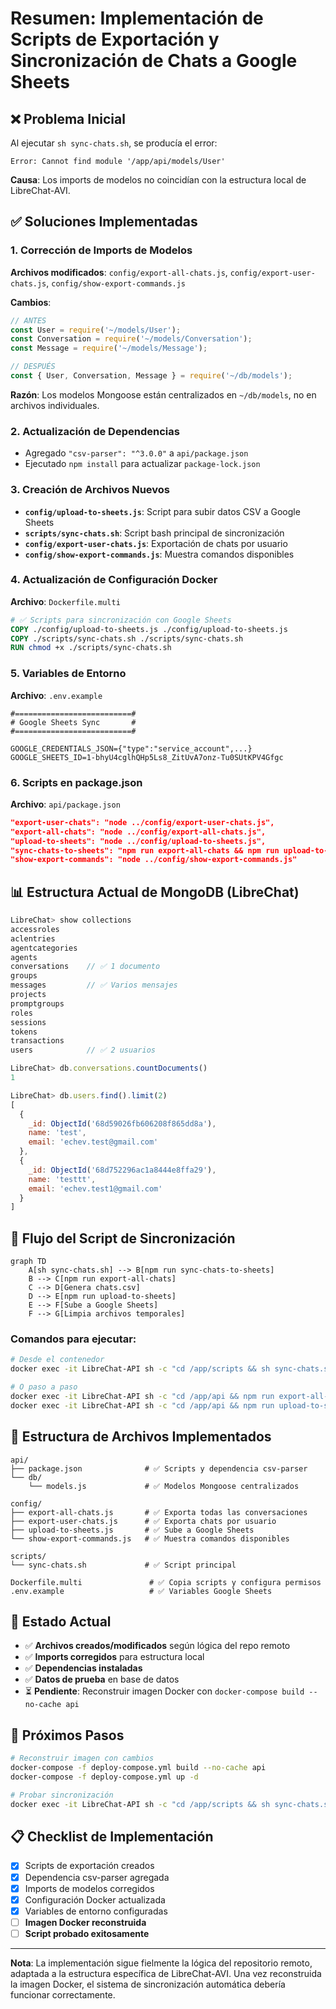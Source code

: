 # Resumen: Implementación de Scripts de Exportación y Sincronización de Chats a Google Sheets

## ❌ Problema Inicial
Al ejecutar `sh sync-chats.sh`, se producía el error:
```
Error: Cannot find module '/app/api/models/User'
```
**Causa**: Los imports de modelos no coincidían con la estructura local de LibreChat-AVI.

## ✅ Soluciones Implementadas

### 1. Corrección de Imports de Modelos
**Archivos modificados**: `config/export-all-chats.js`, `config/export-user-chats.js`, `config/show-export-commands.js`

**Cambios**:
```javascript
// ANTES
const User = require('~/models/User');
const Conversation = require('~/models/Conversation');
const Message = require('~/models/Message');

// DESPUÉS
const { User, Conversation, Message } = require('~/db/models');
```

**Razón**: Los modelos Mongoose están centralizados en `~/db/models`, no en archivos individuales.

### 2. Actualización de Dependencias
- Agregado `"csv-parser": "^3.0.0"` a `api/package.json`
- Ejecutado `npm install` para actualizar `package-lock.json`

### 3. Creación de Archivos Nuevos
- **`config/upload-to-sheets.js`**: Script para subir datos CSV a Google Sheets
- **`scripts/sync-chats.sh`**: Script bash principal de sincronización
- **`config/export-user-chats.js`**: Exportación de chats por usuario
- **`config/show-export-commands.js`**: Muestra comandos disponibles

### 4. Actualización de Configuración Docker
**Archivo**: `Dockerfile.multi`
```dockerfile
# ✅ Scripts para sincronización con Google Sheets
COPY ./config/upload-to-sheets.js ./config/upload-to-sheets.js
COPY ./scripts/sync-chats.sh ./scripts/sync-chats.sh
RUN chmod +x ./scripts/sync-chats.sh
```

### 5. Variables de Entorno
**Archivo**: `.env.example`
```env
#==========================#
# Google Sheets Sync       #
#==========================#

GOOGLE_CREDENTIALS_JSON={"type":"service_account",...}
GOOGLE_SHEETS_ID=1-bhyU4cglhQHp5Ls8_ZitUvA7onz-Tu0SUtKPV4Gfgc
```

### 6. Scripts en package.json
**Archivo**: `api/package.json`
```json
"export-user-chats": "node ../config/export-user-chats.js",
"export-all-chats": "node ../config/export-all-chats.js",
"upload-to-sheets": "node ../config/upload-to-sheets.js",
"sync-chats-to-sheets": "npm run export-all-chats && npm run upload-to-sheets",
"show-export-commands": "node ../config/show-export-commands.js"
```

## 📊 Estructura Actual de MongoDB (LibreChat)

```javascript
LibreChat> show collections
accessroles
aclentries
agentcategories
agents
conversations    // ✅ 1 documento
groups
messages         // ✅ Varios mensajes
projects
promptgroups
roles
sessions
tokens
transactions
users            // ✅ 2 usuarios

LibreChat> db.conversations.countDocuments()
1

LibreChat> db.users.find().limit(2)
[
  {
    _id: ObjectId('68d59026fb606208f865dd8a'),
    name: 'test',
    email: 'echev.test@gmail.com'
  },
  {
    _id: ObjectId('68d752296ac1a8444e8ffa29'),
    name: 'testtt',
    email: 'echev.test1@gmail.com'
  }
]
```

## 🔄 Flujo del Script de Sincronización

```mermaid
graph TD
    A[sh sync-chats.sh] --> B[npm run sync-chats-to-sheets]
    B --> C[npm run export-all-chats]
    C --> D[Genera chats.csv]
    D --> E[npm run upload-to-sheets]
    E --> F[Sube a Google Sheets]
    F --> G[Limpia archivos temporales]
```

### Comandos para ejecutar:
```bash
# Desde el contenedor
docker exec -it LibreChat-API sh -c "cd /app/scripts && sh sync-chats.sh"

# O paso a paso
docker exec -it LibreChat-API sh -c "cd /app/api && npm run export-all-chats"
docker exec -it LibreChat-API sh -c "cd /app/api && npm run upload-to-sheets"
```

## 📁 Estructura de Archivos Implementados

```
api/
├── package.json              # ✅ Scripts y dependencia csv-parser
└── db/
    └── models.js             # ✅ Modelos Mongoose centralizados

config/
├── export-all-chats.js       # ✅ Exporta todas las conversaciones
├── export-user-chats.js      # ✅ Exporta chats por usuario
├── upload-to-sheets.js       # ✅ Sube a Google Sheets
└── show-export-commands.js   # ✅ Muestra comandos disponibles

scripts/
└── sync-chats.sh             # ✅ Script principal

Dockerfile.multi               # ✅ Copia scripts y configura permisos
.env.example                   # ✅ Variables Google Sheets
```

## 🎯 Estado Actual
- ✅ **Archivos creados/modificados** según lógica del repo remoto
- ✅ **Imports corregidos** para estructura local
- ✅ **Dependencias instaladas**
- ✅ **Datos de prueba** en base de datos
- ⏳ **Pendiente**: Reconstruir imagen Docker con `docker-compose build --no-cache api`

## 🚀 Próximos Pasos
```bash
# Reconstruir imagen con cambios
docker-compose -f deploy-compose.yml build --no-cache api
docker-compose -f deploy-compose.yml up -d

# Probar sincronización
docker exec -it LibreChat-API sh -c "cd /app/scripts && sh sync-chats.sh"
```

## 📋 Checklist de Implementación
- [x] Scripts de exportación creados
- [x] Dependencia csv-parser agregada
- [x] Imports de modelos corregidos
- [x] Configuración Docker actualizada
- [x] Variables de entorno configuradas
- [ ] **Imagen Docker reconstruida**
- [ ] **Script probado exitosamente**

---
**Nota**: La implementación sigue fielmente la lógica del repositorio remoto, adaptada a la estructura específica de LibreChat-AVI. Una vez reconstruida la imagen Docker, el sistema de sincronización automática debería funcionar correctamente.